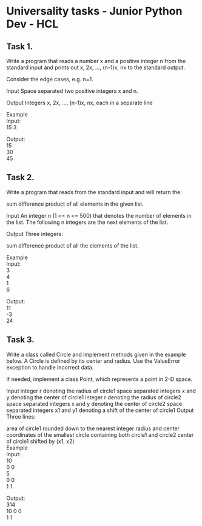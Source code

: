 # Universality tasks - Junior Python Dev - HCL
## Task 1.
Write a program that reads a number x and a positive integer n from the standard input and prints out x, 2x, ..., (n-1)x, nx to the standard output.

Consider the edge cases, e.g. n=1.

Input
Space separated two positive integers x and n.

Output
Integers x, 2x, ..., (n-1)x, nx, each in a separate line

Example\
Input:\
15 3

Output:\
15\
30\
45

## Task 2.
Write a program that reads from the standard input and will return the:

sum
difference
product
of all elements in the given list.

Input
An integer n (1 <= n <= 500) that denotes the number of elements in the list. The following n integers are the next elements of the list.

Output
Three integers:

sum
difference
product
of all the elements of the list.

Example\
Input:\
3\
4\
1\
6

Output:\
11\
-3\
24

## Task 3.
Write a class called Circle and implement methods given in the example below. A Circle is defined by its center and radius. Use the ValueError exception to handle incorrect data.

If needed, implement a class Point, which represents a point in 2-D space.

Input
integer r denoting the radius of circle1
space separated integers x and y denoting the center of circle1
integer r denoting the radius of circle2
space separated integers x and y denoting the center of circle2
space separated integers x1 and y1 denoting a shift of the center of circle1
Output
Three lines:

area of circle1 rounded down to the nearest integer
radius and center coordinates of the smallest circle containing both circle1 and circle2
center of circle1 shifted by (x1, x2)\
Example\
Input:\
10\
0 0\
5\
0 0\
1 1

Output:\
314\
10 0 0\
1 1

